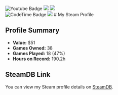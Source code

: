 <div id="badges">
  <img src="https://img.shields.io/badge/YouTube-red?style=for-the-badge&logo=youtube&logoColor=white" alt="Youtube Badge"/>
  <img src="https://img.shields.io/github/followers/me888">
  <img src="https://img.shields.io/gitea/stars/eu888/Terminal-Calculator-in-assembly-x86">
</div>
<img href="https://codetime.dev" alt="CodeTime Badge" src="https://img.shields.io/endpoint?style=social&color=222&url=https%3A%2F%2Fapi.codetime.dev%2Fshield%3Fid%3D20879%26project%3D%26in=0">
<img herf="https://img.shields.io/badge/just%20the%20message-8A2BE2" src="https://img.shields.io/badge/Made%20by%20Me88_88-8A2BE2">
# My Steam Profile

## Profile Summary
- **Value:** $51
- **Games Owned:** 38
- **Games Played:** 18 (47%)
- **Hours on Record:** 190.2h

## SteamDB Link
You can view my Steam profile details on [SteamDB](https://steamdb.info/calculator/76561199152216874/?cc=az).
